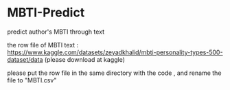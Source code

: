 # MBTI-Predict
predict author's MBTI through text

the row file of MBTI text : https://www.kaggle.com/datasets/zeyadkhalid/mbti-personality-types-500-dataset/data
(please download at kaggle)

please put the row file in the same directory with the code , and rename the file to "MBTI.csv"
